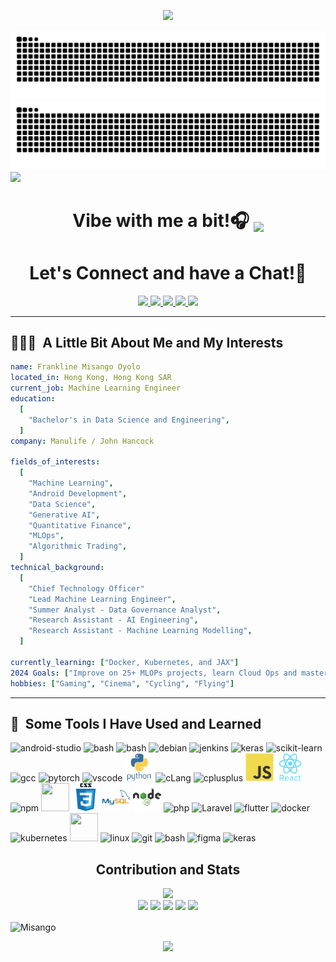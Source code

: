 <p align="center">
  <img src="https://capsule-render.vercel.app/api?text=Howdyy!🕹️&animation=fadeIn&type=waving&color=gradient&height=100"/>
</p>

![github contribution grid snake animation](https://raw.githubusercontent.com/shahradelahi/shahradelahi/output/github-contribution-grid-snake-dark.svg#gh-dark-mode-only)
![github contribution grid snake animation](https://raw.githubusercontent.com/shahradelahi/shahradelahi/output/github-contribution-grid-snake.svg#gh-light-mode-only)
![](https://komarev.com/ghpvc/?username=FranklineMisango)

<h1 align="center">
  Vibe with me a bit!🎧
  <a><i style="font-size: 20px" class="bx bx-tada-hover">
                    <img src="https://spotify-github-profile.kittinanx.com/api/view?uid=31ttmzqsihnt274armtmwpzstieu&cover_image=true&theme=novatorem&show_offline=true&background_color=000000&interchange=false&bar_color=53b14f&bar_color_cover=false)](https://github.com/kittinan/spotify-github-profile)" align="middle"></img>
                    </i>
                  </a>
</h1>

<h1 align="center">
  Let's Connect and have a Chat!💬
</h1>

<p align="center">
<a href="https://misango.me/">
  <img height="50" src="https://user-images.githubusercontent.com/46517096/166972883-f5f1d88c-0246-4374-88ac-ded0f2cf0699.png"/>
</a>
<a href="https://www.linkedin.com/in/misango/">
  <img height="50" src="https://user-images.githubusercontent.com/46517096/166973395-19676cd8-f8ec-4abf-83ff-da8243505b82.png"/>
</a>
<a href="https://franklinemisango.medium.com/">
  <img height="50" src="https://user-images.githubusercontent.com/46517096/166973962-d05d145a-b6a0-4643-bd3d-5ac845679367.png"/>
</a>
<a href="https://twitter.com/Frank_Misango">
  <img height="50" src="https://user-images.githubusercontent.com/46517096/166974271-91dfa250-d70b-4cb9-8707-f1bda1b708c3.png"/>
</a>
<a href="https://www.instagram.com/_misango_/">
  <img height="50" src="https://user-images.githubusercontent.com/46517096/166974368-9798f39f-1f46-499c-b14e-81f0a3f83a06.png"/>
</a>
</p>

---

<h2> 👨🏻‍💻 &nbsp;A Little Bit About Me and My Interests</h2>

```yaml
name: Frankline Misango Oyolo
located_in: Hong Kong, Hong Kong SAR
current_job: Machine Learning Engineer
education:
  [
    "Bachelor's in Data Science and Engineering",
  ]
company: Manulife / John Hancock

fields_of_interests:
  [
    "Machine Learning",
    "Android Development",
    "Data Science",
    "Generative AI",
    "Quantitative Finance",
    "MLOps",
    "Algorithmic Trading",
  ]
technical_background:
  [
    "Chief Technology Officer"
    "Lead Machine Learning Engineer",
    "Summer Analyst - Data Governance Analyst",
    "Research Assistant - AI Engineering",
    "Research Assistant - Machine Learning Modelling",
  ]
  
currently_learning: ["Docker, Kubernetes, and JAX"]
2024 Goals: ["Improve on 25+ MLOPs projects, learn Cloud Ops and master some Data Structures and Algorithms."]
hobbies: ["Gaming", "Cinema", "Cycling", "Flying"]
```
---  
  
<h2> 🚀 &nbsp;Some Tools I Have Used and Learned</h2>
<p align="left">
<img src="https://cdn.jsdelivr.net/gh/devicons/devicon@latest/icons/androidstudio/androidstudio-original.svg" alt="android-studio" width="45" height="45"/>
<img src="https://cdn.jsdelivr.net/gh/devicons/devicon@latest/icons/streamlit/streamlit-original.svg" alt="bash" width="45" height="45"/>
<img src="https://cdn.jsdelivr.net/gh/devicons/devicon@latest/icons/bash/bash-original.svg" alt="bash" width="45" height="45"/>
<img src="https://cdn.jsdelivr.net/gh/devicons/devicon@latest/icons/debian/debian-original.svg" alt="debian" width="45" height="45"/>
<img src="https://cdn.jsdelivr.net/gh/devicons/devicon@latest/icons/jenkins/jenkins-original.svg" alt="jenkins" width="45" height="45"/>
<img src="https://cdn.jsdelivr.net/gh/devicons/devicon@latest/icons/keras/keras-original.svg" alt="keras" width="45" height="45"/>
<img src="https://cdn.jsdelivr.net/gh/devicons/devicon@latest/icons/scikitlearn/scikitlearn-original.svg"  alt="scikit-learn" width="45" height="45"/> 
<img src="https://cdn.jsdelivr.net/gh/devicons/devicon@latest/icons/gcc/gcc-original.svg"  alt="gcc" width="45" height="45"/>
<img src="https://cdn.jsdelivr.net/gh/devicons/devicon@latest/icons/pytorch/pytorch-original.svg" alt="pytorch" width="45" height="45"/>
<img src="https://cdn.jsdelivr.net/gh/devicons/devicon/icons/vscode/vscode-original.svg" alt="vscode" width="45" height="45"/>
<img src="https://raw.githubusercontent.com/devicons/devicon/master/icons/python/python-original-wordmark.svg" alt="python" width="45" height="45"/>
<img src="https://cdn.jsdelivr.net/gh/devicons/devicon/icons/c/c-original.svg" alt="cLang" width="45" height="45"/>
<img src="https://cdn.jsdelivr.net/gh/devicons/devicon/icons/cplusplus/cplusplus-original.svg" alt="cplusplus" width="45" height="45"/>
<img src="https://raw.githubusercontent.com/devicons/devicon/master/icons/javascript/javascript-original.svg" alt="javascript" width="45" height="45" />
<img src="https://raw.githubusercontent.com/devicons/devicon/master/icons/react/react-original-wordmark.svg" alt="react" width="45" height="45" />
<img src="https://cdn.jsdelivr.net/gh/devicons/devicon@latest/icons/npm/npm-original-wordmark.svg" alt="npm" width="45" height="45 />
<img src="https://cdn.jsdelivr.net/gh/devicons/devicon@latest/icons/opencv/opencv-original.svg" alt="opencv" width="45" height="45 />
<img src="https://cdn.jsdelivr.net/gh/devicons/devicon@latest/icons/django/django-plain.svg" alt="django" width="45" height="45 />
<img src="https://cdn.jsdelivr.net/gh/devicons/devicon@latest/icons/kaggle/kaggle-original.svg" alt="kaggle" width="45" height="45 />
<img src="https://cdn.jsdelivr.net/gh/devicons/devicon@latest/icons/kotlin/kotlin-original.svg" alt="kotlin" width="45" height="45 />
<img src="https://cdn.jsdelivr.net/gh/devicons/devicon@latest/icons/latex/latex-original.svg" alt="latex" width="45" height="45/> 
<img src="https://cdn.jsdelivr.net/gh/devicons/devicon@latest/icons/photoshop/photoshop-original.svg" alt="photoshop" width="45" height="45/>
<img src="https://cdn.jsdelivr.net/gh/devicons/devicon@latest/icons/r/r-original.svg" alt="R" width="45" height="45/>
<img src="https://cdn.jsdelivr.net/gh/devicons/devicon@latest/icons/tensorflow/tensorflow-original.svg" alt="tensorflow" width="45" height="45//>
<img src="https://cdn.jsdelivr.net/gh/devicons/devicon@latest/icons/ubuntu/ubuntu-original.svg" alt="ubuntu" width="45" height="45/>
<img src="https://cdn.jsdelivr.net/gh/devicons/devicon/icons/html5/html5-original.svg" alt="html" width="45" height="45"/>
<img src="https://cdn.jsdelivr.net/gh/devicons/devicon@latest/icons/bootstrap/bootstrap-original-wordmark.svg" width="45" height="45" />
<img src="https://raw.githubusercontent.com/devicons/devicon/master/icons/css3/css3-original-wordmark.svg" alt="css3" width="45" height="45" />
<img src="https://raw.githubusercontent.com/devicons/devicon/master/icons/mysql/mysql-original-wordmark.svg" alt="mysql" width="45" height="45" />
<img src="https://raw.githubusercontent.com/devicons/devicon/master/icons/nodejs/nodejs-original-wordmark.svg" alt="nodejs" width="45" height="45" />
<img src="https://cdn.jsdelivr.net/gh/devicons/devicon/icons/php/php-original.svg" alt="php" width="45" height="45"/>
<img src="https://cdn.jsdelivr.net/gh/devicons/devicon/icons/laravel/laravel-original.svg" alt="Laravel" width="45" height="45"/>
<img src="https://cdn.jsdelivr.net/gh/devicons/devicon/icons/flutter/flutter-original.svg" alt="flutter" width="45" height="45"/>
<img src="https://cdn.jsdelivr.net/gh/devicons/devicon/icons/docker/docker-original.svg" alt="docker" width="45" height="45"/>
<img src="https://cdn.jsdelivr.net/gh/devicons/devicon/icons/kubernetes/kubernetes-plain.svg" alt="kubernetes" width="45" height="45"/>
<img src="https://cdn.jsdelivr.net/gh/devicons/devicon/icons/amazonwebservices/amazonwebservices-plain-wordmark.svg" width="45" height="45"/>
<img src="https://cdn.jsdelivr.net/gh/devicons/devicon/icons/linux/linux-original.svg" alt="linux" width="45" height="45"/>       
<img src="https://cdn.jsdelivr.net/gh/devicons/devicon/icons/git/git-original.svg" alt="git" width="45" height="45"/>
<img src="https://cdn.jsdelivr.net/gh/devicons/devicon/icons/bash/bash-original.svg" alt="bash" width="45" height="45"/>
<img src="https://cdn.jsdelivr.net/gh/devicons/devicon/icons/figma/figma-original.svg" alt="figma" width="45" height="45"/> 
<img src="https://cdn.jsdelivr.net/gh/devicons/devicon@latest/icons/stackoverflow/stackoverflow-original-wordmark.svg"  alt="keras" width="45" height="45"/>
</p>

<div align=center> 
  <h2>Contribution and Stats</h2>
  <img height=150px src="https://streak-stats.demolab.com?user=FranklineMisango&theme=algolia"></br>
  <img src="https://github-profile-summary-cards.vercel.app/api/cards/profile-details?username=FranklineMisango&theme=algolia">
  <img src="https://github-profile-summary-cards.vercel.app/api/cards/repos-per-language?username=FranklineMisango&theme=algolia">
  <img src="https://github-profile-summary-cards.vercel.app/api/cards/most-commit-language?username=FranklineMisango&theme=algolia">
  <img src="https://github-profile-summary-cards.vercel.app/api/cards/stats?username=FranklineMisango&theme=algolia">
  <img src="https://github-profile-summary-cards.vercel.app/api/cards/productive-time?username=FranklineMisango&theme=algolia">
</div>
<p><img align="center" src="https://github-readme-streak-stats.herokuapp.com/?user=FranklineMisango&" alt="Misango" /></p>

<p align="center">
  <img src="https://capsule-render.vercel.app/api?type=waving&color=gradient&height=100&section=footer"/>
</p>
